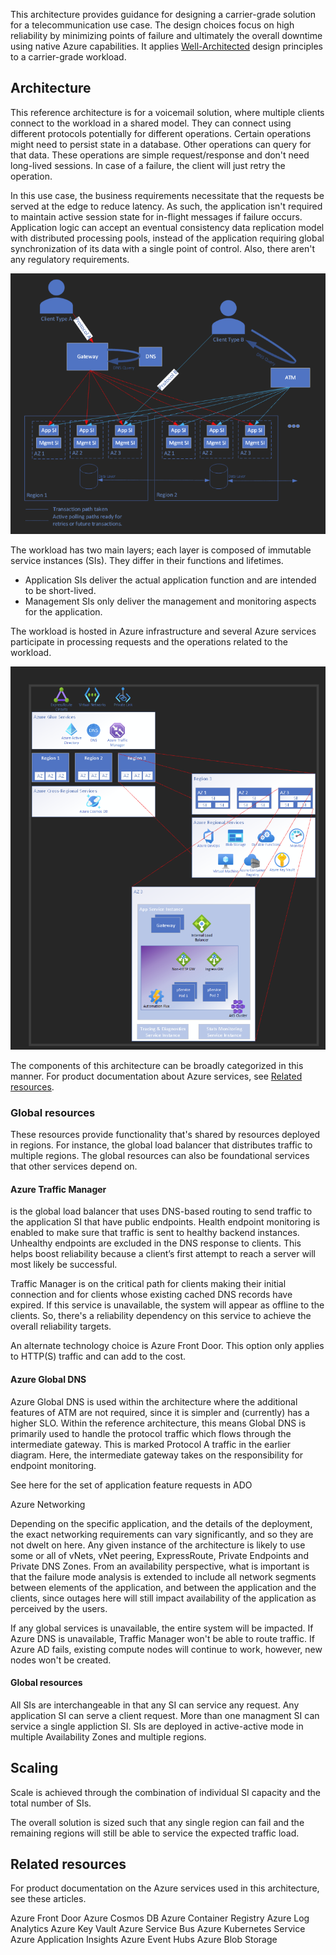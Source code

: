 This architecture provides guidance for designing a carrier-grade solution for a telecommunication use case. The design choices focus on high reliability by minimizing points of failure and ultimately the overall downtime using native Azure capabilities. It applies [Well-Architected](/azure/architecture/framework/carrier-grade/carrier-grade-get-started) design principles to a carrier-grade workload. 

## Architecture

This reference architecture is for a voicemail solution, where multiple clients connect to the workload in a shared model. They can connect using different protocols potentially for different operations. Certain operations might need to persist state in a database. Other operations can query for that data. These operations are simple request/response and don't need long-lived sessions. In case of a failure, the client will just retry the operation. 

In this use case, the business requirements necessitate that the requests be served at the edge to reduce latency. As such, the application isn't required to maintain active session state for in-flight messages if failure occurs. Application logic can accept an eventual consistency data replication model with distributed processing pools, instead of the application requiring global synchronization of its data with a single point of control. Also, there aren't any regulatory requirements.

![Diagram showing the logical architecture of a carrier-grade solution](./images/logical-architecture-carrier-grade.png)

The workload has two main layers; each layer is composed of immutable service instances (SIs). They differ in their functions and lifetimes.

- Application SIs deliver the actual application function and are intended to be short-lived. 
- Management SIs only deliver the management and monitoring aspects for the application. 

The workload is hosted in Azure infrastructure and several Azure services participate in processing requests and the operations related to the workload. 

![Diagram showing the physical architecture of a carrier-grade solution](./images/physical-architecture-carrier-grade.png)

The components of this architecture can be broadly categorized in this manner. For product documentation about Azure services, see [Related resources](#related-resources).

### Global resources

These resources provide functionality that's shared by resources deployed in regions. For instance, the global load balancer that distributes traffic to multiple regions. The global resources can also be foundational services that other services depend on.

#### Azure Traffic Manager

is the global load balancer that uses DNS-based routing to send traffic to the application SI that have public endpoints. Health endpoint monitoring is enabled to make sure that traffic is sent to healthy backend instances. Unhealthy endpoints are excluded in the DNS response to clients. This helps boost reliability because a client’s first attempt to reach a server will most likely be successful. 

Traffic Manager is on the critical path for clients making their initial connection and for clients whose existing cached DNS records have expired. If this service is unavailable, the system will appear as offline to the clients. So, there's a reliability dependency on this service to achieve the overall reliability targets. 

An alternate technology choice is Azure Front Door. This option only applies to HTTP(S) traffic and can add to the cost. 

#### Azure Global DNS 

Azure Global DNS is used within the architecture where the additional features of ATM are not required, since it is simpler and (currently) has a higher SLO.  Within the reference architecture, this means Global DNS is primarily used to handle the protocol traffic which flows through the intermediate gateway.  This is marked Protocol A traffic in the earlier diagram.  Here, the intermediate gateway takes on the responsibility for endpoint monitoring. 

See here for the set of application feature requests in ADO  

Azure Networking 

Depending on the specific application, and the details of the deployment, the exact networking requirements can vary significantly, and so they are not dwelt on here.  Any given instance of the architecture is likely to use some or all of vNets, vNet peering, ExpressRoute, Private Endpoints and Private DNS Zones.  From an availability perspective, what is important is that the failure mode analysis is extended to include all network segments between elements of the application, and between the application and the clients, since outages here will still impact availability of the application as perceived by the users. 


If any global services is unavailable, the entire system will be impacted. If Azure DNS is unavailable, Traffic Manager won't be able to route traffic. If Azure AD fails, existing compute nodes will continue to work, however, new nodes won't be created. 

#### Global resources





All SIs are interchangeable in that any SI can service any request. Any application SI can serve a client request. More than one managment SI can service a single appliction SI. SIs are deployed in active-active mode in multiple Availability Zones and multiple regions.  







## Scaling

Scale is achieved through the combination of individual SI capacity and the total number of SIs.   

The overall solution is sized such that any single region can fail and the remaining regions will still be able to service the expected traffic load. 


## Related resources
For product documentation on the Azure services used in this architecture, see these articles.

Azure Front Door
Azure Cosmos DB
Azure Container Registry
Azure Log Analytics
Azure Key Vault
Azure Service Bus
Azure Kubernetes Service
Azure Application Insights
Azure Event Hubs
Azure Blob Storage